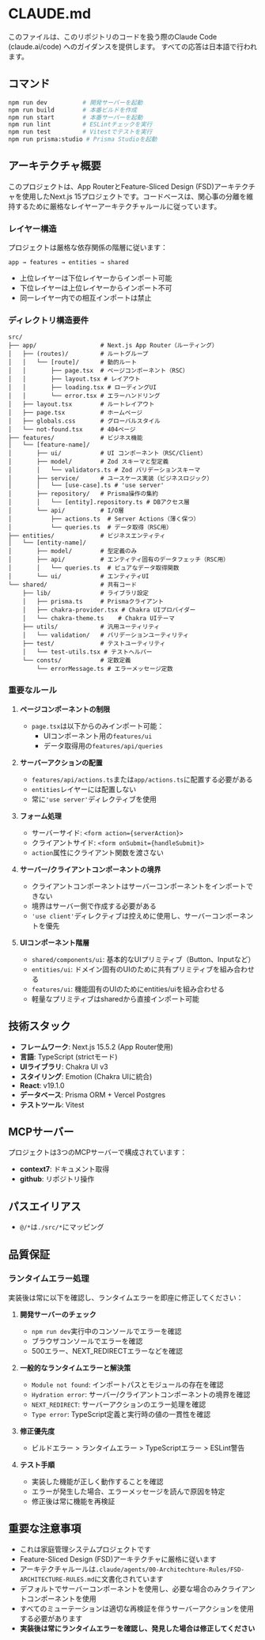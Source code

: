 # CLAUDE.md

このファイルは、このリポジトリのコードを扱う際のClaude Code (claude.ai/code) へのガイダンスを提供します。
すべての応答は日本語で行われます。

## コマンド

```bash
npm run dev          # 開発サーバーを起動
npm run build        # 本番ビルドを作成
npm run start        # 本番サーバーを起動
npm run lint         # ESLintチェックを実行
npm run test         # Vitestでテストを実行
npm run prisma:studio # Prisma Studioを起動
```

## アーキテクチャ概要

このプロジェクトは、App RouterとFeature-Sliced Design (FSD)アーキテクチャを使用したNext.js 15プロジェクトです。コードベースは、関心事の分離を維持するために厳格なレイヤーアーキテクチャルールに従っています。

### レイヤー構造

プロジェクトは厳格な依存関係の階層に従います：

```
app → features → entities → shared
```

- 上位レイヤーは下位レイヤーからインポート可能
- 下位レイヤーは上位レイヤーからインポート不可
- 同一レイヤー内での相互インポートは禁止

### ディレクトリ構造要件

```
src/
├── app/                  # Next.js App Router（ルーティング）
│   ├── (routes)/         # ルートグループ
│   │   └── [route]/      # 動的ルート
│   │       ├── page.tsx  # ページコンポーネント（RSC）
│   │       ├── layout.tsx # レイアウト
│   │       ├── loading.tsx # ローディングUI
│   │       └── error.tsx # エラーハンドリング
│   ├── layout.tsx        # ルートレイアウト
│   ├── page.tsx          # ホームページ
│   ├── globals.css       # グローバルスタイル
│   └── not-found.tsx     # 404ページ
├── features/             # ビジネス機能
│   └── [feature-name]/
│       ├── ui/           # UI コンポーネント（RSC/Client）
│       ├── model/        # Zod スキーマと型定義
│       │   └── validators.ts # Zod バリデーションスキーマ
│       ├── service/      # ユースケース実装（ビジネスロジック）
│       │   └── [use-case].ts # 'use server'
│       ├── repository/   # Prisma操作の集約
│       │   └── [entity].repository.ts # DBアクセス層
│       └── api/          # I/O層
│           ├── actions.ts  # Server Actions（薄く保つ）
│           └── queries.ts  # データ取得（RSC用）
├── entities/             # ビジネスエンティティ
│   └── [entity-name]/
│       ├── model/        # 型定義のみ
│       ├── api/          # エンティティ固有のデータフェッチ（RSC用）
│       │   └── queries.ts  # ピュアなデータ取得関数
│       └── ui/           # エンティティUI
└── shared/               # 共有コード
    ├── lib/              # ライブラリ設定
    │   ├── prisma.ts     # Prismaクライアント
    │   ├── chakra-provider.tsx # Chakra UIプロバイダー
    │   └── chakra-theme.ts    # Chakra UIテーマ
    ├── utils/            # 汎用ユーティリティ
    │   └── validation/   # バリデーションユーティリティ
    ├── test/             # テストユーティリティ
    │   └── test-utils.tsx # テストヘルパー
    └── consts/           # 定数定義
        └── errorMessage.ts # エラーメッセージ定数
```

### 重要なルール

1. **ページコンポーネントの制限**
   - `page.tsx`は以下からのみインポート可能：
     - UIコンポーネント用の`features/ui`
     - データ取得用の`features/api/queries`

2. **サーバーアクションの配置**
   - `features/api/actions.ts`または`app/actions.ts`に配置する必要がある
   - `entities`レイヤーには配置しない
   - 常に`'use server'`ディレクティブを使用

3. **フォーム処理**
   - サーバーサイド: `<form action={serverAction}>`
   - クライアントサイド: `<form onSubmit={handleSubmit}>`
   - `action`属性にクライアント関数を渡さない

4. **サーバー/クライアントコンポーネントの境界**
   - クライアントコンポーネントはサーバーコンポーネントをインポートできない
   - 境界はサーバー側で作成する必要がある
   - `'use client'`ディレクティブは控えめに使用し、サーバーコンポーネントを優先

5. **UIコンポーネント階層**
   - `shared/components/ui`: 基本的なUIプリミティブ（Button、Inputなど）
   - `entities/ui`: ドメイン固有のUIのために共有プリミティブを組み合わせる
   - `features/ui`: 機能固有のUIのためにentities/uiを組み合わせる
   - 軽量なプリミティブはsharedから直接インポート可能

## 技術スタック

- **フレームワーク**: Next.js 15.5.2 (App Router使用)
- **言語**: TypeScript (strictモード)
- **UIライブラリ**: Chakra UI v3
- **スタイリング**: Emotion (Chakra UIに統合)
- **React**: v19.1.0
- **データベース**: Prisma ORM + Vercel Postgres
- **テストツール**: Vitest

## MCPサーバー

プロジェクトは3つのMCPサーバーで構成されています：

- **context7**: ドキュメント取得
- **github**: リポジトリ操作

## パスエイリアス

- `@/*`は`./src/*`にマッピング

## 品質保証

### ランタイムエラー処理

実装後は常に以下を確認し、ランタイムエラーを即座に修正してください：

1. **開発サーバーのチェック**
   - `npm run dev`実行中のコンソールでエラーを確認
   - ブラウザコンソールでエラーを確認
   - 500エラー、NEXT_REDIRECTエラーなどを確認

2. **一般的なランタイムエラーと解決策**
   - `Module not found`: インポートパスとモジュールの存在を確認
   - `Hydration error`: サーバー/クライアントコンポーネントの境界を確認
   - `NEXT_REDIRECT`: サーバーアクションのエラー処理を確認
   - `Type error`: TypeScript定義と実行時の値の一貫性を確認

3. **修正優先度**
   - ビルドエラー > ランタイムエラー > TypeScriptエラー > ESLint警告

4. **テスト手順**
   - 実装した機能が正しく動作することを確認
   - エラーが発生した場合、エラーメッセージを読んで原因を特定
   - 修正後は常に機能を再検証

## 重要な注意事項

- これは家庭管理システムプロジェクトです
- Feature-Sliced Design (FSD)アーキテクチャに厳格に従います
- アーキテクチャルールは`.claude/agents/00-Architechture-Rules/FSD-ARCHITECTURE-RULES.md`に文書化されています
- デフォルトでサーバーコンポーネントを使用し、必要な場合のみクライアントコンポーネントを使用
- すべてのミューテーションは適切な再検証を伴うサーバーアクションを使用する必要があります
- **実装後は常にランタイムエラーを確認し、発見した場合は修正してください**
